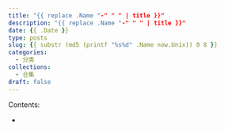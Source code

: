 ```yaml
---
title: "{{ replace .Name "-" " " | title }}"
description: "{{ replace .Name "-" " " | title }}"  
date: {{ .Date }}
type: posts
slug: {{ substr (md5 (printf "%s%d" .Name now.Unix)) 0 8 }}
categories: 
  - 分类
collections: 
  - 合集
draft: false   
---
```


Contents:

- 

<!--more-->
